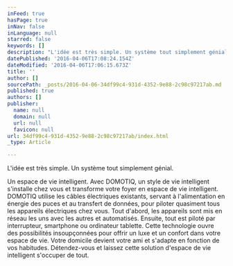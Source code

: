 ```yaml
---
inFeed: true
hasPage: true
inNav: false
inLanguage: null
starred: false
keywords: []
description: "L'idée est très simple. Un système tout simplement génial."
datePublished: '2016-04-06T17:08:24.154Z'
dateModified: '2016-04-06T17:06:15.673Z'
title: ''
author: []
sourcePath: _posts/2016-04-06-34df99c4-931d-4352-9e88-2c98c97217ab.md
published: true
authors: []
publisher:
  name: null
  domain: null
  url: null
  favicon: null
url: 34df99c4-931d-4352-9e88-2c98c97217ab/index.html
_type: Article

---
```

L'idée est très simple. Un système tout simplement génial.

Un espace de vie intelligent. Avec DOMOTIQ, un style de vie intelligent s'installe chez vous et transforme votre foyer en espace de vie intelligent. DOMOTIQ utilise les câbles électriques existants, servant à l'alimentation en énergie des puces et au transfert de données, pour piloter quasiment tous les appareils électriques chez vous. Tout d'abord, les appareils sont mis en réseau les uns avec les autres et automatisés. Ensuite, tout est piloté par interrupteur, smartphone ou ordinateur tablette. Cette technologie ouvre des possibilités insoupçonnées pour offrir un luxe et un confort dans votre espace de vie. Votre domicile devient votre ami et s'adapte en fonction de vos habitudes. Détendez-vous et laissez cette solution d'espace de vie intelligent s'occuper de tout.
